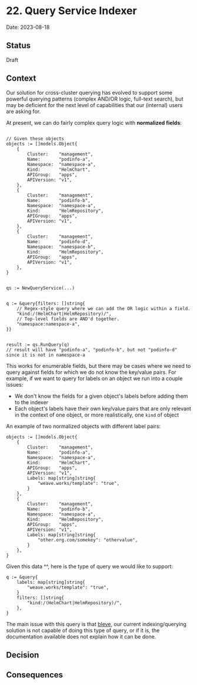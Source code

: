 # 22. Query Service Indexer

Date: 2023-08-18

## Status

Draft

## Context

Our solution for cross-cluster querying has evolved to support some powerful querying patterns (complex AND/OR logic, full-text search), but may be deficient for the next level of capabilities that our (internal) users are asking for.

At present, we can do fairly complex query logic with **normalized fields**:

```golang

// Given these objects
objects := []models.Object{
    {
        Cluster:    "management",
        Name:       "podinfo-a",
        Namespace:  "namespace-a",
        Kind:       "HelmChart",
        APIGroup:   "apps",
        APIVersion: "v1",
    },
    {
        Cluster:    "management",
        Name:       "podinfo-b",
        Namespace:  "namespace-a",
        Kind:       "HelmRepository",
        APIGroup:   "apps",
        APIVersion: "v1",
    },
    {
        Cluster:    "management",
        Name:       "podinfo-d",
        Namespace:  "namespace-b",
        Kind:       "HelmRepository",
        APIGroup:   "apps",
        APIVersion: "v1",
    },
}


qs := NewQueryService(...)


q := &query{filters: []string{
    // Regex-style query where we can add the OR logic within a field.
    "kind:/(HelmChart|HelmRepository)/",
    // Top-level fields are AND'd together.
    "namespace:namespace-a",
}}


result := qs.RunQuery(q)
// result will have "podinfo-a", "podinfo-b", but not "podinfo-d" since it is not in namespace-a
```

This works for enumerable fields, but there may be cases where we need to query against fields for which we do not know the key/value pairs. For example, if we want to query for labels on an object we run into a couple issues:

- We don't know the fields for a given object's labels before adding them to the indexer
- Each object's labels have their own key/value pairs that are only relevant in the context of one object, or more realistically, one `kind` of object

An example of two normalized objects with different label pairs:

```golang
objects := []models.Object{
    {
        Cluster:    "management",
        Name:       "podinfo-a",
        Namespace:  "namespace-a",
        Kind:       "HelmChart",
        APIGroup:   "apps",
        APIVersion: "v1",
        Labels: map[string]string{
            "weave.works/template": "true",
        }
    },
    {
        Cluster:    "management",
        Name:       "podinfo-b",
        Namespace:  "namespace-a",
        Kind:       "HelmRepository",
        APIGroup:   "apps",
        APIVersion: "v1",
        Labels: map[string]string{
            "other.org.com/somekey": "othervalue",
        }
    },
}
```

Given this data ^^, here is the type of query we would like to support:

```golang
q := &query{
    labels: map[string]string{
        "weave.works/template": "true",
    }
    filters: []string{
        "kind:/(HelmChart|HelmRepository)/",
    },
}
```

The main issue with this query is that [bleve](https://blevesearch.com/), our current indexing/querying solution is not capable of doing this type of query, or if it is, the documentation available does not explain how it can be done.

## Decision

## Consequences
